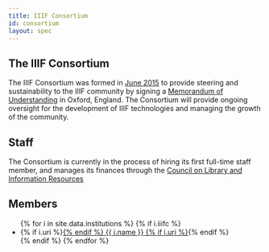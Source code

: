 ```yaml
---
title: IIIF Consortium
id: consortium
layout: spec
---
```


## The IIIF Consortium

The IIIF Consortium was formed in [June 2015][news] to provide steering and sustainability to the IIIF community by signing a [Memorandum of Understanding][mou] in Oxford, England.  The Consortium will provide ongoing oversight for the development of IIIF technologies and managing the growth of the community.

## Staff

The Consortium is currently in the process of hiring its first full-time staff member, and manages its finances through the [Council on Library and Information Resources][clir]

## Members

<ul>
{% for i in site.data.institutions %}
    {% if i.iiifc %}
  <li>
      {% if i.uri %}<a href="{{ i.uri }}">{% endif %}
        {{ i.name }}
      {% if i.uri %}</a>{% endif %}
  </li>
    {% endif %}
{% endfor %}
</ul>




[mou]: mou/
[news]: /news/2015/06/17/iiif-consortium/
[clir]: http://clir.org/